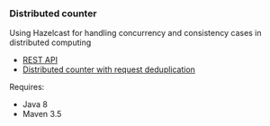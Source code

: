 
### Distributed counter

Using Hazelcast for handling concurrency and consistency cases in distributed computing 


- [REST API](src/main/java/org/berk/distributedcounter/rest/CounterResource.java)
- [Distributed counter with request deduplication](src/main/java/org/berk/distributedcounter/hazelcast/HazelcastCounter.java)

Requires:
- Java 8
- Maven 3.5